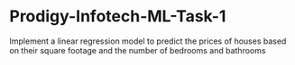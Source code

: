 # Prodigy-Infotech-ML-Task-1
Implement a linear regression model to predict the prices of houses based on their square footage and the number of bedrooms and bathrooms
